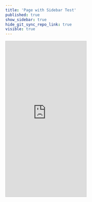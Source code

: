 ```yaml
---
title: 'Page with Sidebar Test'
published: true
show_sidebar: true
hide_git_sync_repo_link: true
visible: true
---
```


<div class="embed-responsive embed-responsive-16by9"><iframe src="https://demo.hibbittsdesign.org/cmpt-363-hub/192/slides/placeholder" width="50%" height="485" frameborder="0" marginwidth="0" marginheight="0" scrolling="no" style="border:1px solid #CCC; border-width:1px; margin-bottom:5px; max-width: 100%;" allowfullscreen> </iframe></div>
